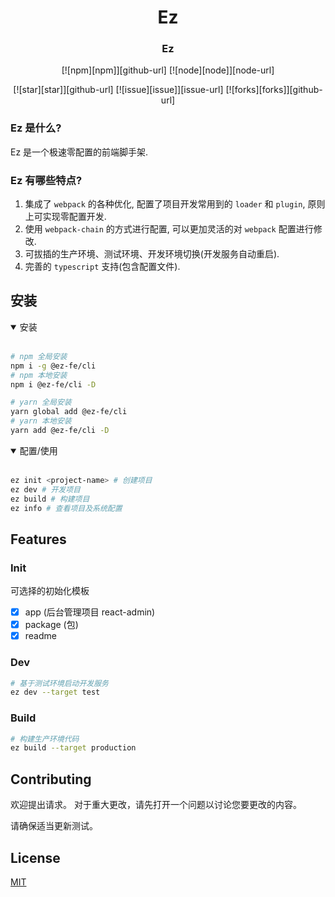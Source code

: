 <div align="center">

# Ez

### <strong>Ez</strong>

[![npm][npm]][github-url]
[![node][node]][node-url]

[![star][star]][github-url]
[![issue][issue]][issue-url]
[![forks][forks]][github-url]

<!-- [![downloads][downloads]][npm-url] -->

</div>

### Ez 是什么?

Ez 是一个极速零配置的前端脚手架.

### Ez 有哪些特点?

1. 集成了 `webpack` 的各种优化, 配置了项目开发常用到的 `loader` 和 `plugin`, 原则上可实现零配置开发.
2. 使用 `webpack-chain` 的方式进行配置, 可以更加灵活的对 `webpack` 配置进行修改.
3. 可拔插的生产环境、测试环境、开发环境切换(开发服务自动重启).
4. 完善的 `typescript` 支持(包含配置文件).

## 安装

<details open=“open”>

 <summary>安装</summary><br/>

```bash
# npm 全局安装
npm i -g @ez-fe/cli
# npm 本地安装
npm i @ez-fe/cli -D
```

```bash
# yarn 全局安装
yarn global add @ez-fe/cli
# yarn 本地安装
yarn add @ez-fe/cli -D
```

</details>

<details open=“open”>

 <summary>配置/使用</summary><br/>

```bash
ez init <project-name> # 创建项目
ez dev # 开发项目
ez build # 构建项目
ez info # 查看项目及系统配置
```

</details>

## Features

### Init

可选择的初始化模板

- [x] app (后台管理项目 react-admin)
- [x] package (包)
- [x] readme

### Dev

```bash
# 基于测试环境启动开发服务
ez dev --target test
```

### Build

```bash
# 构建生产环境代码
ez build --target production
```

## Contributing

欢迎提出请求。 对于重大更改，请先打开一个问题以讨论您要更改的内容。

请确保适当更新测试。

## License

[MIT](https://choosealicense.com/licenses/mit/)
